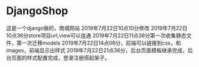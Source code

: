 # DjangoShop
这是一个django做的，商城网站
2019年7月22日10点10分修改
2019年7月22日10点36分store项目url,view可以连通
2019年7月22日11点38分第一次收集静态文件，第一次迁移models
2019年7月22日14点06分，前端可以链接到css，和images，前端显示出样式
2019年7月22日21点36分，后台页面模板继承完成，后台页面的样式配置完成，登录注册搭起架子。
